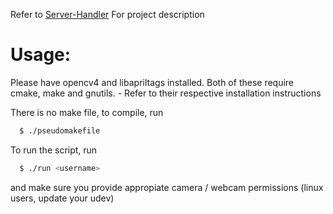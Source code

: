 Refer to [Server-Handler](https://github.com/Three-Headed-Lizards/Server-Handler) For project description

# Usage:

Please have opencv4 and libapriltags installed.
Both of these require cmake, make and gnutils. - Refer to their respective installation instructions

There is no make file, to compile, run 

```bash
  $ ./pseudomakefile
```

To run the script, run
``` bash
  $ ./run <username>
```

and make sure you provide appropiate camera / webcam permissions (linux users, update your udev)

